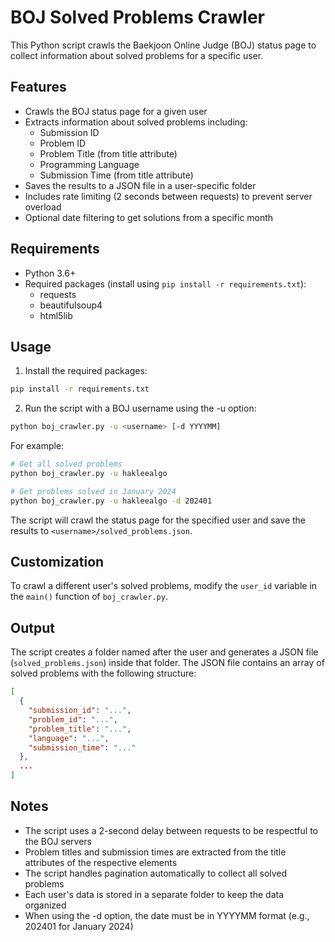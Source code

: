 # BOJ Solved Problems Crawler

This Python script crawls the Baekjoon Online Judge (BOJ) status page to collect information about solved problems for a specific user.

## Features

- Crawls the BOJ status page for a given user
- Extracts information about solved problems including:
    - Submission ID
    - Problem ID
    - Problem Title (from title attribute)
    - Programming Language
    - Submission Time (from title attribute)
- Saves the results to a JSON file in a user-specific folder
- Includes rate limiting (2 seconds between requests) to prevent server overload
- Optional date filtering to get solutions from a specific month

## Requirements

- Python 3.6+
- Required packages (install using `pip install -r requirements.txt`):
    - requests
    - beautifulsoup4
    - html5lib

## Usage

1. Install the required packages:

```bash
pip install -r requirements.txt
```

2. Run the script with a BOJ username using the -u option:

```bash
python boj_crawler.py -u <username> [-d YYYYMM]
```

For example:
```bash
# Get all solved problems
python boj_crawler.py -u hakleealgo

# Get problems solved in January 2024
python boj_crawler.py -u hakleealgo -d 202401
```

The script will crawl the status page for the specified user and save the results to `<username>/solved_problems.json`.

## Customization

To crawl a different user's solved problems, modify the `user_id` variable in the `main()` function of `boj_crawler.py`.

## Output

The script creates a folder named after the user and generates a JSON file (`solved_problems.json`) inside that folder. The JSON file contains an array of solved problems with the following structure:

```json
[
  {
    "submission_id": "...",
    "problem_id": "...",
    "problem_title": "...",
    "language": "...",
    "submission_time": "..."
  },
  ...
]
```

## Notes

- The script uses a 2-second delay between requests to be respectful to the BOJ servers
- Problem titles and submission times are extracted from the title attributes of the respective elements
- The script handles pagination automatically to collect all solved problems
- Each user's data is stored in a separate folder to keep the data organized
- When using the -d option, the date must be in YYYYMM format (e.g., 202401 for January 2024)
